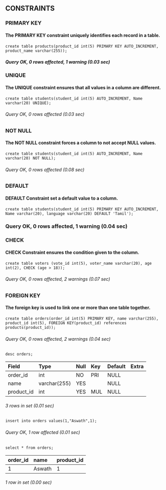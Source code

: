 ## CONSTRAINTS
### PRIMARY KEY
#### The PRIMARY KEY constraint uniquely identifies each record in a table.
```
create table products(product_id int(5) PRIMARY KEY AUTO_INCREMENT, product_name varchar(255));
```

##### Query OK, 0 rows affected, 1 warning (0.03 sec)

### UNIQUE
#### The UNIQUE constraint ensures that all values in a column are different.
```
create table students(student_id int(5) AUTO_INCREMENT, Name varchar(20) UNIQUE);
```

###### Query OK, 0 rows affected (0.03 sec)

### NOT NULL 
#### The NOT NULL constraint forces a column to not accept NULL values.
```
create table students(student_id int(5) AUTO_INCREMENT, Name varchar(20) NOT NULL);
```

###### Query OK, 0 rows affected (0.08 sec)

### DEFAULT
#### DEFAULT Constraint set a default value to a column.
```
create table students(student_id int(5) PRIMARY KEY AUTO_INCREMENT, Name varchar(20), language varchar(20) DEFAULT 'Tamil');
```

### Query OK, 0 rows affected, 1 warning (0.04 sec)

### CHECK
#### CHECK Constraint ensures the condition given to the column. 

```
create table voters (vote_id int(5), voter_name varchar(20), age int(2), CHECK (age > 18));
```
###### Query OK, 0 rows affected, 2 warnings (0.07 sec)
### FOREIGN KEY 
#### The foreign key is used to link one or more than one table together.

```
create table orders(order_id int(5) PRIMARY KEY, name varchar(255), product_id int(5), FOREIGN KEY(product_id) references products(product_id));
```

###### Query OK, 0 rows affected, 2 warnings (0.04 sec)

```
desc orders;
```

| Field      | Type         | Null | Key | Default | Extra |
|:-----------|:-------------|:-----|:----|:--------|:------|
| order_id   | int          | NO   | PRI | NULL    |       |
| name       | varchar(255) | YES  |     | NULL    |       |
| product_id | int          | YES  | MUL | NULL    |       |

###### 3 rows in set (0.01 sec)

```
insert into orders values(1,"Aswath",1);
```

###### Query OK, 1 row affected (0.01 sec)

```
select * from orders;
```

| order_id | name   | product_id |
|:---------|:-------|:-----------|
|        1 | Aswath |          1 |

###### 1 row in set (0.00 sec)